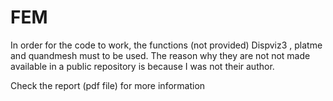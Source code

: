 # FEM


In order for the code to work, the functions (not provided) Dispviz3 , platme and quandmesh 
must to be used. The reason why they are not not made available in a public repository is 
because I was not their author. 

Check the report (pdf file) for more information
